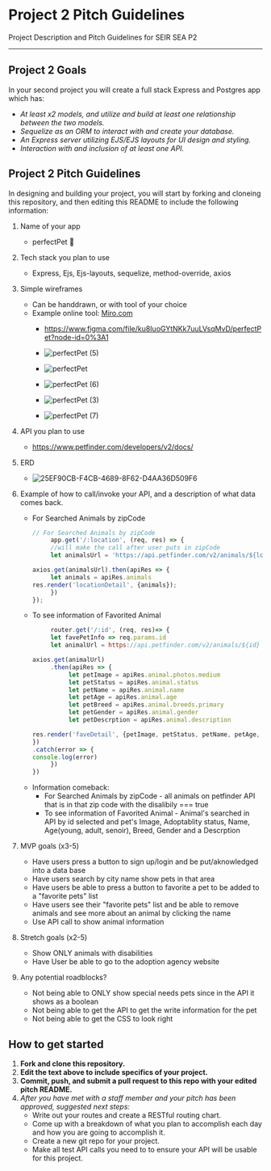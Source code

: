 # Project 2 Pitch Guidelines
Project Description and Pitch Guidelines for SEIR SEA P2

---
## Project 2 Goals

In your second project you will create a full stack Express and Postgres app which has:
- *At least x2 models, and utilize and build at least one relationship between the two models.*
- *Sequelize as an ORM to interact with and create your database.*
- *An Express server utilizing EJS/EJS layouts for UI design and styling.*
- *Interaction with and inclusion of at least one API.*

## Project 2 Pitch Guidelines

In designing and building your project, you will start by forking and cloneing this repository, and then editing this README to include the following information: 
1. Name of your app
     - perfectPet 🐶

2. Tech stack you plan to use
     - Express, Ejs, Ejs-layouts, sequelize, method-override, axios

3. Simple wireframes
     * Can be handdrawn, or with tool of your choice
     * Example online tool: [Miro.com](https://miro.com/)
          - https://www.figma.com/file/ku8IuoGYtNKk7uuLVsqMvD/perfectPet?node-id=0%3A1
          
          - ![perfectPet (5)](https://user-images.githubusercontent.com/78924263/141401541-6ca5cd12-f41d-429e-848d-b1938128f4b9.png)
          - ![perfectPet](https://user-images.githubusercontent.com/78924263/141401607-1988bd48-033b-4a39-894c-a22cf6bd0aa8.png)
          - ![perfectPet (6)](https://user-images.githubusercontent.com/78924263/141401779-424abb3f-51b5-40c2-8855-34c891c3c76f.png)
          - ![perfectPet (3)](https://user-images.githubusercontent.com/78924263/141401642-7f7d50ca-2654-4b8f-a48a-4e028adef009.png)
          - ![perfectPet (7)](https://user-images.githubusercontent.com/78924263/141534683-953ef406-6216-46fa-94ad-3e03564e66bd.png)
         
5. API you plan to use
     - https://www.petfinder.com/developers/v2/docs/

6. ERD

     - ![25EF90CB-F4CB-4689-8F62-D4AA36D509F6](https://user-images.githubusercontent.com/78924263/141535428-b38c2de3-d966-4947-acab-720320a89dea.jpeg)

7. Example of how to call/invoke your API, and a description of what data comes back.
     - For Searched Animals by zipCode
          ``` js
          // For Searched Animals by zipCode
               app.get('/:location', (req, res) => {
               //will make the call after user puts in zipCode
               let animalsUrl = 'https://api.petfinder.com/v2/animals/${location}';

          axios.get(animalsUrl).then(apiRes => {
               let animals = apiRes.animals
          res.render('locationDetail', {animals});
               })
          }); 
          ```
     - To see information of Favorited Animal
          ```js
               router.get('/:id', (req, res)=> {
               let favePetInfo => req.params.id 
               let animalUrl = https://api.petfinder.com/v2/animals/${id}

          axios.get(animalUrl)
               .then(apiRes => {
                    let petImage = apiRes.animal.photos.medium
                    let petStatus = apiRes.animal.status
                    let petName = apiRes.animal.name
                    let petAge = apiRes.animal.age
                    let petBreed = apiRes.animal.breeds.primary
                    let petGender = apiRes.animal.gender
                    let petDescrption = apiRes.animal.description

          res.render('faveDetail', {petImage, petStatus, petName, petAge, petBreed, petGender, petDescrption})
          })
          .catch(error => {
          console.log(error)
               })
          }) 

          ```
     - Information comeback:
          - For Searched Animals by zipCode - all animals on petfinder API that is in that zip code with the disalibily === true
          - To see information of Favorited Animal - Animal's searched in API by id selected and pet's Image, Adoptablity status, Name, Age(young, adult, senoir), Breed, Gender and a Descrption 

8. MVP goals (x3-5)
     - Have users press a button to sign up/login and be put/aknowledged into a data base
     - Have users search by city name show pets in that area
     - Have users be able to press a button to favorite a pet to be added to a "favorite pets" list
     - Have users see their "favorite pets" list and be able to remove animals and see more about an animal by clicking the name
     - Use API call to show animal information

9. Stretch goals (x2-5)
     - Show ONLY animals with disabilities
     - Have User be able to go to the adoption agency website

10. Any potential roadblocks?
     - Not being able to ONLY show special needs pets since in the API it shows as a boolean
     - Not being able to get the API to get the write information for the pet
     - Not being able to get the CSS to look right

## How to get started
1. **Fork and clone this repository.**
2. **Edit the text above to include specifics of your project.**
3. **Commit, push, and submit a pull request to this repo with your edited pitch README.**
4. *After you have met with a staff member and your pitch has been approved, suggested next steps:*
      * Write out your routes and create a RESTful routing chart.
      * Come up with a breakdown of what you plan to accomplish each day and how you are going to accomplish it.
      * Create a new git repo for your project. 
      * Make all test API calls you need to to ensure your API will be usable for this project. 
      




